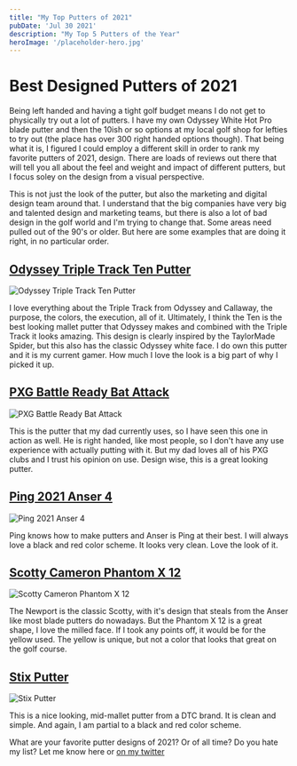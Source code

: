 ```yaml
---
title: "My Top Putters of 2021"
pubDate: 'Jul 30 2021'
description: "My Top 5 Putters of the Year"
heroImage: '/placeholder-hero.jpg'
---
```


# Best Designed Putters of 2021

Being left handed and having a tight golf budget means I do not get to physically try out a lot of putters. I have my own Odyssey White Hot Pro blade putter and then the 10ish or so options at my local golf shop for lefties to try out (the place has over 300 right handed options though). That being what it is, I figured I could employ a different skill in order to rank my favorite putters of 2021, design. There are loads of reviews out there that will tell you all about the feel and weight and impact of different putters, but I focus soley on the design from a visual perspective.

This is not just the look of the putter, but also the marketing and digital design team around that. I understand that the big companies have very big and talented design and marketing teams, but there is also a lot of bad design in the golf world and I'm trying to change that. Some areas need pulled out of the 90's or older. But here are some examples that are doing it right, in no particular order.

## [Odyssey Triple Track Ten Putter](https://www.odysseygolf.com/triple-track/putters-2020-triple-track-ten.html)

![Odyssey Triple Track Ten Putter](/blog-images/golf/2021-putters/ody-triple-track.png)

I love everything about the Triple Track from Odyssey and Callaway, the purpose, the colors, the execution, all of it. Ultimately, I think the Ten is the best looking mallet putter that Odyssey makes and combined with the Triple Track it looks amazing. This design is clearly inspired by the TaylorMade Spider, but this also has the classic Odyssey white face. I do own this putter and it is my current gamer. How much I love the look is a big part of why I picked it up.

## [PXG Battle Ready Bat Attack](https://www.pxg.com/en-us/clubs/putters/battle-ready-bat-attack)

![PXG Battle Ready Bat Attack](/blog-images/golf/2021-putters/PXG-Bat-Attack.png)

This is the putter that my dad currently uses, so I have seen this one in action as well. He is right handed, like most people, so I don't have any use experience with actually putting with it. But my dad loves all of his PXG clubs and I trust his opinion on use. Design wise, this is a great looking putter.

## [Ping 2021 Anser 4](https://ping.com/en-us/clubs/putters/ping-2021)

![Ping 2021 Anser 4](/blog-images/golf/2021-putters/ping-2021-A4.png)

Ping knows how to make putters and Anser is Ping at their best. I will always love a black and red color scheme. It looks very clean. Love the look of it.

## [Scotty Cameron Phantom X 12](https://www.scottycameron.com/putters/phantom-x/phantom-x-12/)

![Scotty Cameron Phantom X 12](/blog-images/golf/2021-putters/sc-phantom-x-12.png)

The Newport is the classic Scotty, with it's design that steals from the Anser like most blade putters do nowadays. But the Phantom X 12 is a great shape, I love the milled face. If I took any points off, it would be for the yellow used. The yellow is unique, but not a color that looks that great on the golf course.

## [Stix Putter](https://stix.golf/products/putter)

![Stix Putter](/blog-images/golf/2021-putters/stix.png)

This is a nice looking, mid-mallet putter from a DTC brand. It is clean and simple. And again, I am partial to a black and red color scheme.

What are your favorite putter designs of 2021? Or of all time? Do you hate my list? Let me know here or [on my twitter](https://twitter.com/thejayhaykid)
